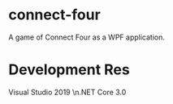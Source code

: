 # connect-four
A game of Connect Four as a WPF application.

# Development Res
Visual Studio 2019
\n.NET Core 	3.0
